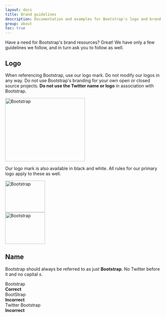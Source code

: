 ```yaml
---
layout: docs
title: Brand guidelines
description: Documentation and examples for Bootstrap's logo and brand usage guidelines.
group: about
toc: true
---
```


Have a need for Bootstrap's brand resources? Great! We have only a few guidelines we follow, and in turn ask you to follow as well.

## Logo

When referencing Bootstrap, use our logo mark. Do not modify our logos in any way. Do not use Bootstrap's branding for your own open or closed source projects. **Do not use the Twitter name or logo** in association with Bootstrap.

<div class="qal-brand-item px-2 py-5 mb-3 bg-light rounded-lg">
  <img class="d-block img-fluid mx-auto" src="/docs/{{< param docs_version >}}/assets/brand/bootstrap-logo.svg" alt="Bootstrap" width="256" height="204">
</div>

Our logo mark is also available in black and white. All rules for our primary logo apply to these as well.

<div class="qal-brand-logos d-sm-flex text-center bg-light rounded-lg overflow-hidden w-100 mb-3">
  <div class="qal-brand-item w-100 px-2 py-5">
    <img src="/docs/{{< param docs_version >}}/assets/brand/bootstrap-logo-black.svg" alt="Bootstrap" width="128" height="102" loading="lazy">
  </div>
  <div class="qal-brand-item w-100 px-2 py-5 inverse">
    <img src="/docs/{{< param docs_version >}}/assets/brand/bootstrap-logo-white.svg" alt="Bootstrap" width="128" height="102" loading="lazy">
  </div>
</div>

## Name

Bootstrap should always be referred to as just **Bootstrap**. No Twitter before it and no capital _s_.

<div class="qal-brand-logos d-sm-flex text-center bg-light rounded-lg overflow-hidden w-100 mb-3">
  <div class="qal-brand-item w-100 p-3">
    <div class="h3">Bootstrap</div>
    <strong class="text-success">Correct</strong>
  </div>
  <div class="qal-brand-item w-100 p-3">
    <div class="h3 text-muted">BootStrap</div>
    <strong class="text-danger">Incorrect</strong>
  </div>
  <div class="qal-brand-item w-100 p-3">
    <div class="h3 text-muted">Twitter Bootstrap</div>
    <strong class="text-danger">Incorrect</strong>
  </div>
</div>
